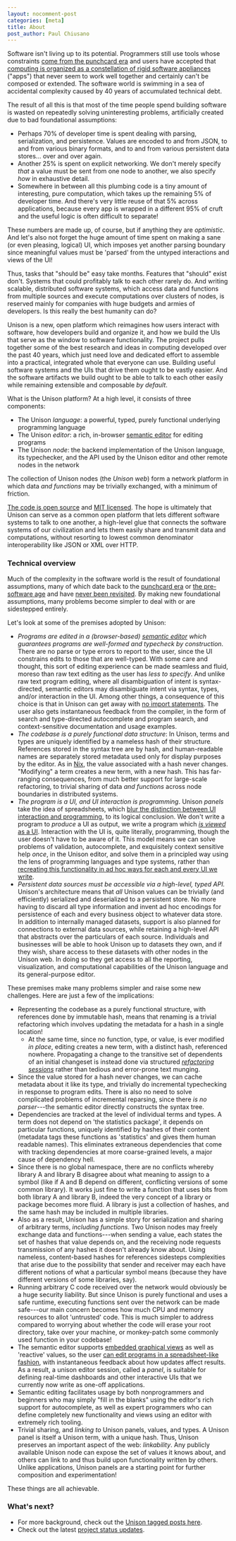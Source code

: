 ```yaml
---
layout: nocomment-post
categories: [meta]
title: About
post_author: Paul Chiusano
---
```


Software isn't living up to its potential. Programmers still use tools whose constraints [come from the punchcard era](http://pchiusano.github.io/2014-09-30/punchcard-era.html) and users have accepted that [computing is organized as a constellation of rigid software appliances](http://pchiusano.github.io/2013-05-22/future-of-software.html) ("apps") that never seem to work well together and certainly can't be composed or extended. The software world is swimming in a sea of accidental complexity caused by 40 years of accumulated technical debt.

The result of all this is that most of the time people spend building software is wasted on repeatedly solving uninteresting problems, artificially created due to bad foundational assumptions:

* Perhaps 70% of developer time is spent dealing with parsing, serialization, and persistence. Values are encoded to and from JSON, to and from various binary formats, and to and from various persistent data stores... over and over again.
* Another 25% is spent on explicit networking. We don't merely specify _that_ a value must be sent from one node to another, we also specify _how_ in exhaustive detail.
* Somewhere in between all this plumbing code is a tiny amount of interesting, pure computation, which takes up the remaining 5% of developer time. And there's very little reuse of that 5% across applications, because every app is wrapped in a different 95% of cruft and the useful logic is often difficult to separate!

These numbers are made up, of course, but if anything they are _optimistic_. And let's also not forget the huge amount of time spent on making a sane (or even pleasing, logical) UI, which imposes yet another parsing boundary since meaningful values must be 'parsed' from the untyped interactions and views of the UI!

Thus, tasks that "should be" easy take months. Features that "should" exist don't. Systems that could profitably talk to each other rarely do. And writing scalable, distributed software systems, which access data and functions from multiple sources and execute computations over clusters of nodes, is reserved mainly for companies with huge budgets and armies of developers. Is this really the best humanity can do?

Unison is a new, open platform which reimagines how users interact with software, how developers build and organize it, and how we build the UIs that serve as the window to software functionality. The project pulls together some of the best research and ideas in computing developed over the past 40 years, which just need love and dedicated effort to assemble into a practical, integrated whole that everyone can use. Building useful software systems and the UIs that drive them ought to be vastly easier. And the software artifacts we build ought to be able to talk to each other easily while remaining extensible and composable _by default_.

What is the Unison platform? At a high level, it consists of three components:

* The Unison _language_: a powerful, typed, purely functional underlying programming language
* The Unison _editor_: a rich, in-browser [semantic editor](http://pchiusano.github.io/2014-09-30/punchcard-era.html) for editing programs
* The Unison _node_: the backend implementation of the Unison language, its typechecker, and the API used by the Unison editor and other remote nodes in the network

The collection of Unison nodes (the _Unison web_) form a network platform in which data _and functions_ may be trivially exchanged, with a minimum of friction.

[The code is open source](https://github.com/unisonweb/platform) and [MIT licensed](https://github.com/unisonweb/platform/blob/master/LICENSE). The hope is ultimately that Unison can serve as a common open platform that lets different software systems to talk to one another, a high-level glue that connects the software systems of our civilization and lets them easily share and transmit data and computations, without resorting to lowest common denominator interoperability like JSON or XML over HTTP.

### <a id="tech-overview"/> Technical overview

Much of the complexity in the software world is the result of foundational assumptions, many of which date back to the [punchcard era](http://pchiusano.github.io/2014-09-30/punchcard-era.html) or [the pre-software age](http://pchiusano.github.io/2013-05-22/future-of-software.html) and have [never been revisited](http://pchiusano.github.io/2014-11-13/program-as-ui.html#remarks). By making new foundational assumptions, many problems become simpler to deal with or are sidestepped entirely.

Let's look at some of the premises adopted by Unison:

* _Programs are edited in a (browser-based) [semantic editor](http://pchiusano.github.io/2014-09-30/punchcard-era.html) which guarantees programs are well-formed and typecheck by construction_. There are no parse or type errors to report to the user, since the UI constrains edits to those that are well-typed. With some care and thought, this sort of editing experience can be made seamless and fluid, moreso than raw text editing as the user has _less to specify_. And unlike raw text program editing, where all disambiguation of intent is syntax-directed, semantic editors may disambiguate intent via syntax, types, and/or interaction in the UI. Among other things, a consequence of this choice is that in Unison can get away with [no import statements](https://pchiusano.github.io/2015-02-23/unison-update3.html#import-boilerplate). The user also gets instantaneous feedback from the compiler, in the form of search and type-directed autocomplete and program search, and context-sensitive documentation and usage examples.
* _The codebase is a purely functional data structure_: In Unison, terms and types are uniquely identified by a nameless hash of their structure. References stored in the syntax tree are by hash, and human-readable names are separately stored metadata used only for display purposes by the editor. As in [Nix](https://nixos.org/nix/), the value associated with a hash never changes. "Modifying" a term creates a new term, with a new hash. This has far-ranging consequences, from much better support for large-scale refactoring, to trivial sharing of data _and functions_ across node boundaries in distributed systems.
* _The program is a UI, and UI interaction is programming_. Unison _panels_ take the idea of spreadsheets, which [blur the distinction between UI interaction and programming](http://pchiusano.github.io/2015-03-17/unison-update5.html), to its logical conclusion. We don't write a program to _produce_ a UI as output, we write a program which [_is viewed_ as a UI](http://pchiusano.github.io/2014-11-13/program-as-ui.html). Interaction with the UI is, quite literally, programming, though the user doesn't have to be aware of it. This model means we can solve problems of validation, autocomplete, and exquisitely context sensitive help _once_, in the Unison editor, and solve them in a principled way using the lens of programming languages and type systems, rather than [recreating this functionality in ad hoc ways for each and every UI we write](http://pchiusano.github.io/2013-05-22/future-of-software.html).
* _Persistent data sources must be accessible via a high-level, typed API._ Unison's architecture means that _all_ Unison values can be trivially (and efficiently) serialized and deserialized to a persistent store. No more having to discard all type information and invent ad hoc encodings for persistence of each and every business object to whatever data store. In addition to internally managed datasets, support is also planned for connections to external data sources, while retaining a high-level API that abstracts over the particulars of each source. Individuals and businesses will be able to hook Unison up to datasets they own, and if they wish, share access to these datasets with other nodes in the Unison web. In doing so they get access to all the reporting, visualization, and computational capabilities of the Unison language and its general-purpose editor.

These premises make many problems simpler and raise some new challenges. Here are just a few of the implications:

* Representing the codebase as a purely functional structure, with references done by immutable hash, means that renaming is a trivial refactoring which involves updating the metadata for a hash in a single location!
  * At the same time, since no function, type, or value, is ever modified _in place_, editing creates a new term, with a distinct hash, referenced nowhere. Propagating a change to the transitive set of dependents of an initial changeset is instead done via structured [_refactoring sessions_](https://pchiusano.github.io/2015-04-23/unison-update7.html#refactoring-sessions) rather than tedious and error-prone text munging.
* Since the value stored for a hash never changes, we can cache metadata about it like its type, and trivially do incremental typechecking in response to program edits. There is also no need to solve complicated problems of incremental reparsing, since there _is no parser_---the semantic editor directly constructs the syntax tree.
* Dependencies are tracked at the level of individual terms and types. A term does not depend on 'the statistics package', it depends on particular functions, uniquely identified by hashes of their content (metadata tags these functions as 'statistics' and gives them human readable names). This eliminates extraneous dependencies that come with tracking dependencies at more coarse-grained levels, a major cause of dependency hell.
* Since there is no global namespace, there are no conflicts whereby library A and library B disagree about what meaning to assign to a symbol (like if A and B depend on different, conflicting versions of some common library). It works just fine to write a function that uses bits from both library A and library B, indeed the very concept of a library or package becomes more fluid. A library is just a collection of hashes, and the same hash may be included in multiple libraries.
* Also as a result, Unison has a simple story for serialization and sharing of arbitrary terms, _including functions_. Two Unison nodes may freely exchange data and functions---when sending a value, each states the set of hashes that value depends on, and the receiving node requests transmission of any hashes it doesn't already know about. Using nameless, content-based hashes for references sidesteps complexities that arise due to the possibility that sender and receiver may each have different notions of what a particular symbol means (because they have different versions of some libraries, say).
* Running arbitrary C code received over the network would obviously be a huge security liability. But since Unison is purely functional and uses a safe runtime, executing functions sent over the network can be made safe---our main concern becomes how much CPU and memory resources to allot 'untrusted' code. This is much simpler to address compared to worrying about whether the code will erase your root directory, take over your machine, or monkey-patch some commonly used function in your codebase!
* The semantic editor supports [embedded graphical views](http://pchiusano.github.io/2014-11-13/program-as-ui.html) as well as 'reactive' values, so the user [can edit programs in a spreadsheet-like fashion](http://pchiusano.github.io/2013-05-22/future-of-software.html), with instantaneous feedback about how updates affect results. As a result, a unison editor session, called a _panel_, is suitable for defining real-time dashboards and other interactive UIs that we currently now write as one-off applications.
* Semantic editing facilitates usage by both nonprogrammers and beginners who may simply "fill in the blanks" using the editor's rich support for autocomplete, as well as expert programmers who can define completely new functionality and views using an editor with extremely rich tooling.
* Trivial sharing, and _linking to_ Unison panels, values, and types. A Unison panel is itself a Unison term, with a unique hash. Thus, Unison preserves an important aspect of the web: _linkability_. Any publicly available Unison node can expose the set of values it knows about, and others can link to and thus build upon functionality written by others. Unlike applications, Unison panels are a starting point for further composition and experimentation!

These things are all achievable.

### What's next?

* For more background, check out the [Unison tagged posts here](http://pchiusano.io/unison).
* Check out the latest [project status updates](/updates).
